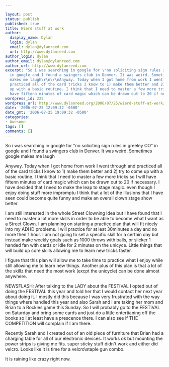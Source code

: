 ```yaml
---

layout: post
status: publish
published: true
title: Wierd stuff at work
author:
  display_name: Dylan
  login: dylan
  email: dylan@dylanreed.com
  url: http://www.dylanreed.com
author_login: dylan
author_email: dylan@dylanreed.com
author_url: http://www.dylanreed.com
excerpt: "So i was searching in google for \"no soliciting sign rules in greeley CO\"
  in google and I found a swingers club in Denver. It was weird. Sometimes google
  makes me laugh\r\n\r\nAnyway. Today when I got home from work I went through and
  practiced all of the card tricks I know to 1) make them better and 2) try to come
  up with a basic routine. I think that I need to master a few more tricks so I will
  have fiftenn minutes of card magic which can be drawn out to 20 if necessary. I"
wordpress_id: 225
wordpress_url: http://www.dylanreed.org/2006/07/25/wierd-stuff-at-work/
date: '2006-07-25 12:09:32 -0500'
date_gmt: '2006-07-25 19:09:32 -0500'
categories:
- Awesome
tags: []
comments: []
---
```


So i was searching in google for "no soliciting sign rules in greeley CO" in google and I found a swingers club in Denver. It was weird. Sometimes google makes me laugh

Anyway. Today when I got home from work I went through and practiced all of the card tricks I know to 1) make them better and 2) try to come up with a basic routine. I think that I need to master a few more tricks so I will have fiftenn minutes of card magic which can be drawn out to 20 if necessary. I have decided that I need to make the leap to stage magic. even though I enjoy doing stuff more impromptu I think that a lot of the Illusions that I have seen could become quite funny and make an overall clown stage show better.

I am still interested in the whole Street Clowning Idea but I have found that I need to master a lot more skills in order to be able to become what I want as a Street Clown. I am planning on starting a practice plan that will fit nicely into my ADHD problems. I will practice for at leat 30minutes a day and no more then 1 hour. I am not going to set a specific skill for a certain day but instead make weekly goals such as 1000 throws with balls, or slicker 1 handed fan with cards or idle for 2 minutes on the unicyce. Little things that will build up core skills allowing me to learn new tricks faster.

I figure that this plan will allow me to take time to practice what I enjoy while still allowing me to learn new things. Another plus of this plan is that a lot of the skillz that need the most work (excpt the unicycle) can be done almost anywhere.

NEWSFLASH: After talking to the LADY about the FESTIVAL I opted out of doing the FESTIVAL this year and told her that I would contact her next year about doing it. I mostly did this because I was very frustrated with the way things where handled this year and also Sarah and I are taking her mom and Brian to a Rockies game this Sunday. So I will probably go to the FESTIVAL on Saturday and bring some cards and just do a little entertianing off the books so I at least have a prescence there. I can also see if THE COMPETITION will complain if I am there.

Recently Sarah and I created out of an old piece of furniture that Brian had a charging table for all of our electronic devices. It works ok but mounting the power strips is giving me fits. super sticky stuff didn't work and either did velcro. Looks like it is time for a velcro\staple gun combo.

It is raining like crazy right now.
